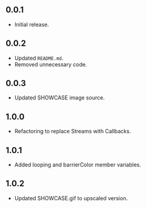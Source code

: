 ## 0.0.1

* Initial release.

## 0.0.2

* Updated ```README.md```.
* Removed unnecessary code.

## 0.0.3

* Updated SHOWCASE image source.

## 1.0.0

* Refactoring to replace Streams with Callbacks.

## 1.0.1

* Added looping and barrierColor member variables.

## 1.0.2

* Updated SHOWCASE.gif to upscaled version.